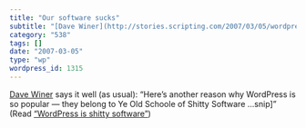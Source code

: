 ```yaml
---
title: "Our software sucks"
subtitle: "[Dave Winer](http://stories.scripting.com/2007/03/05/wordpressIsShittySoftware.html) says it well (a..."
category: "538"
tags: []
date: "2007-03-05"
type: "wp"
wordpress_id: 1315
---
```

[Dave Winer](http://stories.scripting.com/2007/03/05/wordpressIsShittySoftware.html) says it well (as usual): “Here’s another reason why WordPress is so popular — they belong to Ye Old Schoole of Shitty Software …snip]” (Read [“WordPress is shitty software”](http://stories.scripting.com/2007/03/05/wordpressIsShittySoftware.html))